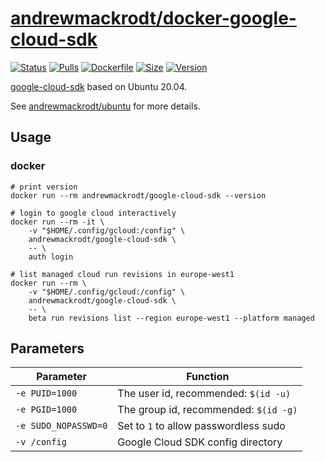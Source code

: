 # [andrewmackrodt/docker-google-cloud-sdk](https://github.com/andrewmackrodt/dockerfiles/tree/master/google-cloud-sdk)

[![Status](https://jenkins.mackrodt.io/buildStatus/icon?job=dockerfiles%2Fgoogle-cloud-sdk)][status]
[![Pulls](https://img.shields.io/docker/pulls/andrewmackrodt/google-cloud-sdk.svg)][pulls]
[![Dockerfile](https://img.shields.io/github/size/andrewmackrodt/dockerfiles/google-cloud-sdk/Dockerfile.svg?label=dockerfile)][dockerfile]
[![Size](https://img.shields.io/docker/image-size/andrewmackrodt/google-cloud-sdk)][size]
[![Version](https://img.shields.io/docker/v/andrewmackrodt/google-cloud-sdk)][version]

[status]: https://jenkins.mackrodt.io/job/dockerfiles/job/google-cloud-sdk/
[pulls]: https://hub.docker.com/r/andrewmackrodt/google-cloud-sdk
[dockerfile]: https://github.com/andrewmackrodt/dockerfiles/blob/master/google-cloud-sdk/Dockerfile
[size]: https://microbadger.com/images/andrewmackrodt/google-cloud-sdk
[version]: https://hub.docker.com/r/andrewmackrodt/google-cloud-sdk/tags

[google-cloud-sdk](https://cloud.google.com/sdk/) based on Ubuntu 20.04.

See [andrewmackrodt/ubuntu](https://github.com/andrewmackrodt/dockerfiles/tree/master/ubuntu)
for more details.

## Usage
<span data-message="dockerhub formatting fix"></span>
### docker

```
# print version
docker run --rm andrewmackrodt/google-cloud-sdk --version

# login to google cloud interactively
docker run --rm -it \
    -v "$HOME/.config/gcloud:/config" \
    andrewmackrodt/google-cloud-sdk \
    -- \
    auth login

# list managed cloud run revisions in europe-west1
docker run --rm \
    -v "$HOME/.config/gcloud:/config" \
    andrewmackrodt/google-cloud-sdk \
    -- \
    beta run revisions list --region europe-west1 --platform managed
```

## Parameters

| Parameter | Function |
| --- | --- |
| `-e PUID=1000` | The user id, recommended: `$(id -u)` |
| `-e PGID=1000` | The group id, recommended: `$(id -g)` |
| `-e SUDO_NOPASSWD=0` | Set to `1` to allow passwordless sudo |
| `-v /config` | Google Cloud SDK config directory |
